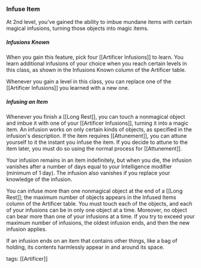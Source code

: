 ### Infuse Item

At 2nd level, you've gained the ability to imbue mundane items with certain magical infusions, turning those objects into magic items.

##### Infusions Known

When you gain this feature, pick four [[Artificer Infusions]] to learn. You learn additional infusions of your choice when you reach certain levels in this class, as shown in the Infusions Known column of the Artificer table.

Whenever you gain a level in this class, you can replace one of the [[Artificer Infusions]] you learned with a new one.

##### Infusing an Item

Whenever you finish a [[Long Rest]], you can touch a nonmagical object and imbue it with one of your [[Artificer Infusions]], turning it into a magic item. An infusion works on only certain kinds of objects, as specified in the infusion's description. If the item requires [[Attunement]], you can attune yourself to it the instant you infuse the item. If you decide to attune to the item later, you must do so using the normal process for [[Attunement]].

Your infusion remains in an item indefinitely, but when you die, the infusion vanishes after a number of days equal to your Intelligence modifier (minimum of 1 day). The infusion also vanishes if you replace your knowledge of the infusion.

You can infuse more than one nonmagical object at the end of a [[Long Rest]]; the maximum number of objects appears in the Infused Items column of the Artificer table. You must touch each of the objects, and each of your infusions can be in only one object at a time. Moreover, no object can bear more than one of your infusions at a time. If you try to exceed your maximum number of infusions, the oldest infusion ends, and then the new infusion applies.

If an infusion ends on an item that contains other things, like a bag of holding, its contents harmlessly appear in and around its space.

tags: [[Artificer]]